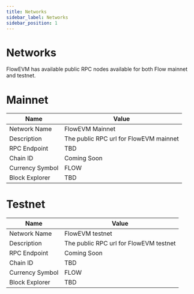 ```yaml
---
title: Networks
sidebar_label: Networks
sidebar_position: 1
---
```


# Networks

FlowEVM has available public RPC nodes available for both Flow mainnet and testnet.

# Mainnet

| Name            | Value                                  |
|-----------------|----------------------------------------|
| Network Name    | FlowEVM Mainnet                        |
| Description     | The public RPC url for FlowEVM mainnet |
| RPC Endpoint    | TBD                                    |
| Chain ID        | Coming Soon                            |
| Currency Symbol | FLOW                                   |
| Block Explorer  | TBD                                    |

# Testnet

| Name            | Value                                  |
|-----------------|----------------------------------------|
| Network Name    | FlowEVM testnet                        |
| Description     | The public RPC url for FlowEVM testnet |
| RPC Endpoint    | Coming Soon                            |
| Chain ID        | TBD                                    |
| Currency Symbol | FLOW                                   |
| Block Explorer  | TBD                                    |
